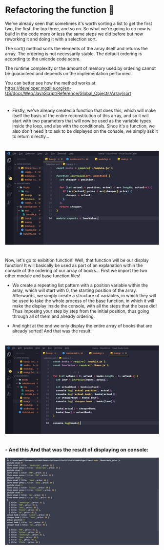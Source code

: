 # Refactoring the function 📑

We've already seen that sometimes it's worth sorting a list to get the first two, the first, the top three, and so on. So what we're going to do now is build in the code more or less the same steps we did before but now reworking it and doing it with a selection sort.

The sort() method sorts the elements of the array itself and returns the array. The ordering is not necessarily stable. The default ordering is according to the unicode code score.

The runtime complexity or the amount of memory used by ordering cannot be guaranteed and depends on the implementation performed.

You can better see how the method works at: https://developer.mozilla.org/en-US/docs/Web/JavaScript/Reference/Global_Objects/Array/sort
# 

- Firstly, we've already created a function that does this, which will make itself the basis of the entire reconstitution of this array, and so it will start with two parameters that will now be used as the variable types inside the loop, and also with the conditionals. Since it's a function, we also don't need it to ask to be displayed on the console, we simply ask it to return directly...

# 

<img src="./img/base.jpeg">

# 

Now, let's go to exibition function! Well, that function will be our display function! It will basically be used as part of an explanation within the console of the ordering of our array of books... First we import the two other module and base function files!

- We create a repeating list pattern with a position variable within the array, which will start with 0, the starting position of the array. Afterwards, we simply create a structure of variables, in which they will be used to take the whole process of the base function, in which it will make the display inside the console, with all the steps that the base did! Thus imposing your step by step from the initial position, thus going through all of them and already ordering.

- And right at the end we only display the entire array of books that are already sorted! And that was the result:

# 
<img src="./img/main.jpeg">

# 

### - And this And that was the result of displaying on console:

<img src="./img/console.jpeg">

# 